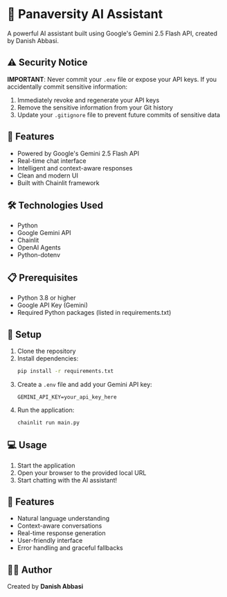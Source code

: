 # 🤖 Panaversity AI Assistant

A powerful AI assistant built using Google's Gemini 2.5 Flash API, created by Danish Abbasi.

## ⚠️ Security Notice

**IMPORTANT**: Never commit your `.env` file or expose your API keys. If you accidentally commit sensitive information:
1. Immediately revoke and regenerate your API keys
2. Remove the sensitive information from your Git history
3. Update your `.gitignore` file to prevent future commits of sensitive data

## 🚀 Features

- Powered by Google's Gemini 2.5 Flash API
- Real-time chat interface
- Intelligent and context-aware responses
- Clean and modern UI
- Built with Chainlit framework

## 🛠️ Technologies Used

- Python
- Google Gemini API
- Chainlit
- OpenAI Agents
- Python-dotenv

## 📋 Prerequisites

- Python 3.8 or higher
- Google API Key (Gemini)
- Required Python packages (listed in requirements.txt)

## 🔧 Setup

1. Clone the repository
2. Install dependencies:
   ```bash
   pip install -r requirements.txt
   ```
3. Create a `.env` file and add your Gemini API key:
   ```
   GEMINI_API_KEY=your_api_key_here
   ```
4. Run the application:
   ```bash
   chainlit run main.py
   ```

## 💻 Usage

1. Start the application
2. Open your browser to the provided local URL
3. Start chatting with the AI assistant!

## 🎯 Features

- Natural language understanding
- Context-aware conversations
- Real-time response generation
- User-friendly interface
- Error handling and graceful fallbacks

## 👨‍💻 Author

Created by **Danish Abbasi**
